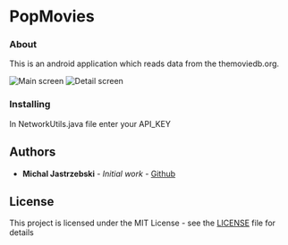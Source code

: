 # PopMovies

### About

This is an android application which reads data from the themoviedb.org.

![Main screen](https://snag.gy/F7V9Jx.jpg)
![Detail screen](https://snag.gy/LNidOF.jpg)

### Installing
In NetworkUtils.java file enter your API_KEY

## Authors

* **Michal Jastrzebski** - *Initial work* - [Github](https://github.com/howkymike)

## License

This project is licensed under the MIT License - see the [LICENSE](LICENSE) file for details
